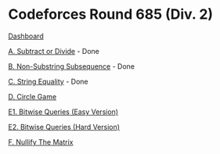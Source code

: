 # Codeforces Round 685 (Div. 2)

[Dashboard](https://codeforces.com/contest/1451)

[A. Subtract or Divide](https://codeforces.com/contest/1451/problem/A) - Done

[B. Non-Substring Subsequence](https://codeforces.com/contest/1451/problem/B) - Done

[C. String Equality](https://codeforces.com/contest/1451/problem/C) - Done

[D. Circle Game](https://codeforces.com/contest/1451/problem/D)

[E1. Bitwise Queries (Easy Version)](https://codeforces.com/contest/1451/problem/E1)

[E2. Bitwise Queries (Hard Version)](https://codeforces.com/contest/1451/problem/E2)

[F. Nullify The Matrix](https://codeforces.com/contest/1451/problem/F)
